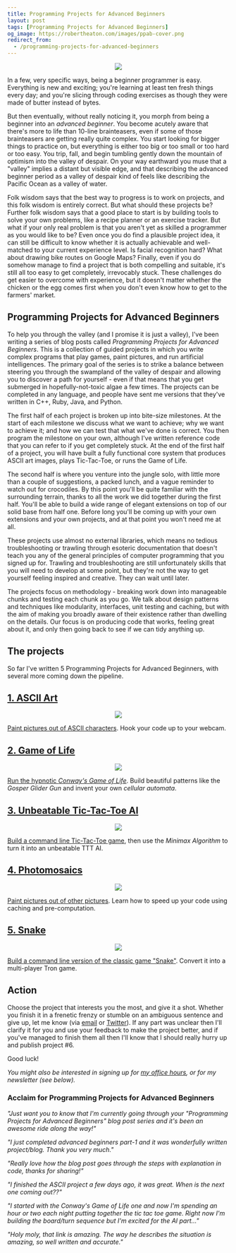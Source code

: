 ```yaml
---
title: Programming Projects for Advanced Beginners
layout: post
tags: [Programming Projects for Advanced Beginners]
og_image: https://robertheaton.com/images/ppab-cover.png
redirect_from:
  - /programming-projects-for-advanced-beginners
---
```

<p style="text-align: center">
<img src="/images/ppab-cover.png" />
</p>

In a few, very specific ways, being a beginner programmer is easy. Everything is new and exciting; you're learning at least ten fresh things every day; and you're slicing through coding exercises as though they were made of butter instead of bytes.

But then eventually, without really noticing it, you morph from being a beginner into an *advanced beginner*. You become acutely aware that there's more to life than 10-line brainteasers, even if some of those brainteasers are getting really quite complex. You start looking for bigger things to practice on, but everything is either too big or too small or too hard or too easy. You trip, fall, and begin tumbling gently down the mountain of optimism into the valley of despair. On your way earthward you muse that a "valley" implies a distant but visible edge, and that describing the advanced beginner period as a valley of despair kind of feels like describing the Pacific Ocean as a valley of water.

Folk wisdom says that the best way to progress is to work on projects, and this folk wisdom is entirely correct. But what should these projects be? Further folk wisdom says that a good place to start is by building tools to solve your own problems, like a recipe planner or an exercise tracker. But what if your only real problem is that you aren't yet as skilled a programmer as you would like to be? Even once you do find a plausible project idea, it can still be difficult to know whether it is actually achievable and well-matched to your current experience level. Is facial recognition hard? What about drawing bike routes on Google Maps? Finally, even if you do somehow manage to find a project that is both compelling and suitable, it's still all too easy to get completely, irrevocably stuck. These challenges do get easier to overcome with experience, but it doesn't matter whether the chicken or the egg comes first when you don't even know how to get to the farmers' market.

## Programming Projects for Advanced Beginners

To help you through the valley (and I promise it is just a valley), I've been writing a series of blog posts called *Programming Projects for Advanced Beginners*. This is a collection of guided projects in which you write complex programs that play games, paint pictures, and run artificial intelligences. The primary goal of the series is to strike a balance between steering you through the swampland of the valley of despair and allowing you to discover a path for yourself - even if that means that you get submerged in hopefully-not-toxic algae a few times. The projects can be completed in any language, and people have sent me versions that they've written in C++, Ruby, Java, and Python.

The first half of each project is broken up into bite-size milestones. At the start of each milestone we discuss what we want to achieve; why we want to achieve it; and how we can test that what we've done is correct. You then program the milestone on your own, although I've written reference code that you can refer to if you get completely stuck. At the end of the first half of a project, you will have built a fully functional core system that produces ASCII art images, plays Tic-Tac-Toe, or runs the Game of Life.

The second half is where you venture into the jungle solo, with little more than a couple of suggestions, a packed lunch, and a vague reminder to watch out for crocodiles. By this point you'll be quite familiar with the surrounding terrain, thanks to all the work we did together during the first half. You'll be able to build a wide range of elegant extensions on top of our solid base from half one. Before long you'll be coming up with your own extensions and your own projects, and at that point you won't need me at all.

These projects use almost no external libraries, which means no tedious troubleshooting or trawling through esoteric documentation that doesn't teach you any of the general principles of computer programming that you signed up for. Trawling and troubleshooting are still unfortunately skills that you will need to develop at some point, but they're not the way to get yourself feeling inspired and creative. They can wait until later.

The projects focus on methodology - breaking work down into manageable chunks and testing each chunk as you go. We talk about design patterns and techniques like modularity, interfaces, unit testing and caching, but with the aim of making you broadly aware of their existence rather than dwelling on the details. Our focus is on producing code that works, feeling great about it, and only then going back to see if we can tidy anything up.

## The projects

So far I've written 5 Programming Projects for Advanced Beginners, with several more coming down the pipeline.

## [1. ASCII Art][proj-1]

<p style="text-align: center">
<img src="/images/ascii-good-luck.jpg" />
</p>

[Paint pictures out of ASCII characters][proj-1]. Hook your code up to your webcam.

## [2. Game of Life][proj-2]

<p style="text-align: center">
<img src="/images/ppab-gol.png" />
</p>

[Run the hypnotic *Conway's Game of Life*][proj-2]. Build beautiful patterns like the *Gosper Glider Gun* and invent your own *cellular automata*.

## [3. Unbeatable Tic-Tac-Toe AI][proj-3a]

<p style="text-align: center">
<img src="/images/tictactoe-example.png" />
</p>

[Build a command line Tic-Tac-Toe game][proj-3a], then use the *Minimax Algorithm* to turn it into an unbeatable TTT AI.

## [4. Photomosaics][proj-4]

<p style="text-align: center">
<img src="/images/mosaic-me.png" />
</p>

[Paint pictures out of other pictures][proj-4]. Learn how to speed up your code using caching and pre-computation.

## [5. Snake][proj-5]

<p style="text-align: center">
<img src="/images/snake-example.gif" />
</p>

[Build a command line version of the classic game "Snake"][proj-5]. Convert it into a multi-player Tron game.

## Action

Choose the project that interests you the most, and give it a shot. Whether you finish it in a frenetic frenzy or stumble on an ambiguous sentence and give up, let me know (via [email][email] or [Twitter][twitter]). If any part was unclear then I'll clarify it for you and use your feedback to make the project better, and if you've managed to finish them all then I'll know that I should really hurry up and publish project #6.

Good luck!

*You might also be interested in signing up for [my office hours](/office-hours), or for my newsletter (see below).*

### Acclaim for Programming Projects for Advanced Beginners

*"Just want you to know that I'm currently going through your "Programming Projects for Advanced Beginners" blog post series and it's been an awesome ride along the way!"*

*"I just completed advanced beginners part-1 and it was wonderfully written project/blog. Thank you very much."*

*"Really love how the blog post goes through the steps with explanation in code, thanks for sharing!"*

*"I finished the ASCII project a few days ago, it was great. When is the next one coming out??"*

*"I started with the Conway's Game of Life one and now I'm spending an hour or two each night putting together the tic tac toe game. Right now I'm building the board/turn sequence but I'm excited for the AI part…"*

*"Holy moly, that link is amazing. The way he describes the situation is amazing, so well written and accurate."*

[proj-1]: /2018/06/12/programming-projects-for-advanced-beginners-ascii-art/
[proj-2]: /2018/07/20/project-2-game-of-life/
[proj-3a]: /2018/10/09/programming-projects-for-advanced-beginners-3-a/
[proj-3b]: /2018/10/09/programming-projects-for-advanced-beginners-3-b/
[proj-4]: /2018/11/03/programming-project-4-photomosaics/
[proj-5]: /2018/12/02/programming-project-5-snake
[email]: /about
[twitter]: https://twitter.com/robjheaton
